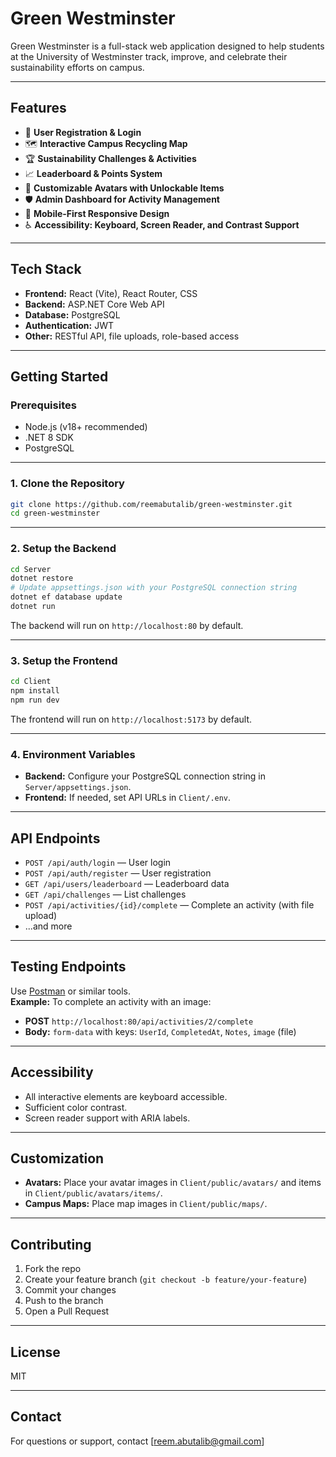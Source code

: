 # Green Westminster

Green Westminster is a full-stack web application designed to help students at the University of Westminster track, improve, and celebrate their sustainability efforts on campus.

---

## Features

- 🌱 **User Registration & Login**
- 🗺️ **Interactive Campus Recycling Map**
- 🏆 **Sustainability Challenges & Activities**
- 📈 **Leaderboard & Points System**
- 👤 **Customizable Avatars with Unlockable Items**
- 🛡️ **Admin Dashboard for Activity Management**
- 📱 **Mobile-First Responsive Design**
- ♿ **Accessibility: Keyboard, Screen Reader, and Contrast Support**

---

## Tech Stack

- **Frontend:** React (Vite), React Router, CSS
- **Backend:** ASP.NET Core Web API
- **Database:** PostgreSQL
- **Authentication:** JWT
- **Other:** RESTful API, file uploads, role-based access

---

## Getting Started

### Prerequisites

- Node.js (v18+ recommended)
- .NET 8 SDK
- PostgreSQL

---

### 1. Clone the Repository

```bash
git clone https://github.com/reemabutalib/green-westminster.git
cd green-westminster
```

---

### 2. Setup the Backend

```bash
cd Server
dotnet restore
# Update appsettings.json with your PostgreSQL connection string
dotnet ef database update
dotnet run
```

The backend will run on `http://localhost:80` by default.

---

### 3. Setup the Frontend

```bash
cd Client
npm install
npm run dev
```

The frontend will run on `http://localhost:5173` by default.

---

### 4. Environment Variables

- **Backend:** Configure your PostgreSQL connection string in `Server/appsettings.json`.
- **Frontend:** If needed, set API URLs in `Client/.env`.

---

## API Endpoints

- `POST /api/auth/login` — User login
- `POST /api/auth/register` — User registration
- `GET /api/users/leaderboard` — Leaderboard data
- `GET /api/challenges` — List challenges
- `POST /api/activities/{id}/complete` — Complete an activity (with file upload)
- ...and more

---

## Testing Endpoints

Use [Postman](https://www.postman.com/) or similar tools.  
**Example:** To complete an activity with an image:

- **POST** `http://localhost:80/api/activities/2/complete`
- **Body:** `form-data` with keys: `UserId`, `CompletedAt`, `Notes`, `image` (file)

---

## Accessibility

- All interactive elements are keyboard accessible.
- Sufficient color contrast.
- Screen reader support with ARIA labels.

---

## Customization

- **Avatars:** Place your avatar images in `Client/public/avatars/` and items in `Client/public/avatars/items/`.
- **Campus Maps:** Place map images in `Client/public/maps/`.

---

## Contributing

1. Fork the repo
2. Create your feature branch (`git checkout -b feature/your-feature`)
3. Commit your changes
4. Push to the branch
5. Open a Pull Request

---

## License

MIT

---

## Contact

For questions or support, contact [reem.abutalib@gmail.com]
